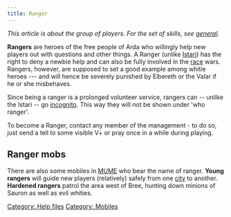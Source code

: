 ```yaml
---
title: Ranger
---
```



*This article is about the group of players. For the set of skills, see
[general](general "wikilink").*

**Rangers** are heroes of the free people of Arda who willingly help new
players out with questions and other things. A Ranger (unlike
[Istari](Istari "wikilink")) has the right to deny a newbie help and can
also be fully involved in the [race](race "wikilink") wars. Rangers,
however, are supposed to set a good example among whitie heroes --- and
will hence be severely punished by Elbereth or the Valar if he or she
misbehaves.

Since being a ranger is a prolonged volunteer service, rangers can --
unlike the Istari -- go [incognito](incognito "wikilink"). This way they
will not be shown under 'who ranger'.

To become a Ranger, contact any member of the management - to do so,
just send a tell to some visible V+ or pray once in a while during
playing.

## Ranger mobs

There are also some mobiles in [MUME](MUME "wikilink") who bear the name
of ranger. **Young rangers** will guide new players (relatively) safely
from one [city](city "wikilink") to another. **Hardened rangers** patrol
the area west of Bree, hunting down minions of Sauron as well as evil
whities.

[Category: Help files](Category:_Help_files "wikilink") [Category:
Mobiles](Category:_Mobiles "wikilink")